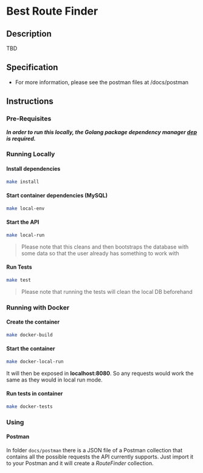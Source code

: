
# Best Route Finder

## Description

TBD

## Specification

* For more information, please see the postman files at /docs/postman

## Instructions

### Pre-Requisites

***In order to run this locally, the Golang package dependency manager [dep](https://github.com/golang/dep) is required.***

### Running Locally

#### Install dependencies

```bash
make install
```

#### Start container dependencies (MySQL)

```bash
make local-env
```

#### Start the API

```bash
make local-run
```

>Please note that this cleans and then bootstraps the database with some data so that the user already has something to work with

#### Run Tests

```bash
make test
```

>Please note that running the tests will clean the local DB beforehand

### Running with Docker

#### Create the container

```bash
make docker-build
```

#### Start the container

```bash
make docker-local-run
```

It will then be exposed in **localhost:8080**. So any requests would work the same as they would in local run mode.

#### Run tests in container

```bash
make docker-tests
```

### Using

#### Postman

In folder `docs/postman` there is a JSON file of a Postman collection that contains all the possible requests the API currently supports.
Just import it to your Postman and it will create a *RouteFinder* collection.
